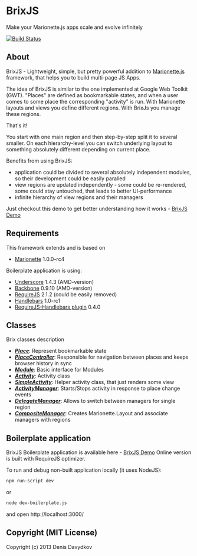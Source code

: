 # BrixJS

Make your Marionette.js apps scale and evolve infinitely

[![Build Status](https://travis-ci.org/beenokle/brixjs.png?branch=master)](https://travis-ci.org/beenokle/brixjs)

## About

BrixJS - Lightweight, simple, but pretty powerful addition to [Marionette.js](http://marionettejs.com/) framework, that helps you to build multi-page JS Apps.

The idea of BrixJS is similar to the one implemented at Google Web Toolkit (GWT).
"Places" are defined as bookmarkable states, and when a user comes to some place the corresponding "activity" is run.
With Marionette layouts and views you define different regions.
With BrixJs you manage these regions.

That's it!

You start with one main region and then step-by-step split it to several smaller.
On each hierarchy-level you can switch underlying layout to something absolutely different depending on current place.

Benefits from using BrixJS:

* application could be divided to several absolutely independent modules, so their development could be easily paralled
* view regions are updated independently - some could be re-rendered, some could stay untouched, that leads to better UI-performance
* infinite hierarchy of view regions and their managers

Just checkout this demo to get better understanding how it works - [BrixJS Demo](http://brixjs.com/boilerplate/)

## Requirements

This framework extends and is based on

* [Marionette](http://marionettejs.com/) 1.0.0-rc4

Boilerplate application is using:

* [Underscore](https://github.com/amdjs/underscore) 1.4.3 (AMD-version)
* [Backbone](https://github.com/amdjs/backbone) 0.9.10 (AMD-version)
* [RequireJS](https://github.com/jrburke/requirejs) 2.1.2 (could be easily removed)
* [Handlebars](handlebarsjs.com) 1.0-rc1
* [RequireJS-Handlebars plugin](https://github.com/SlexAxton/require-handlebars-plugin) 0.4.0

## Classes

Brix classes description

* [***Place***](https://github.com/beenokle/brixjs/blob/master/docs/place.md): Represent bookmarkable state
* [***PlaceController***](https://github.com/beenokle/brixjs/blob/master/docs/placecontroller.md): Responsible for navigation between places and keeps browser history in sync
* [***Module***](https://github.com/beenokle/brixjs/blob/master/docs/module.md): Basic interface for Modules
* [***Activity***](https://github.com/beenokle/brixjs/blob/master/docs/activity.md): Activity class
* [***SimpleActivity***](https://github.com/beenokle/brixjs/blob/master/docs/simpleactivity.md): Helper activity class, that just renders some view
* [***ActivityManager***](https://github.com/beenokle/brixjs/blob/master/docs/activitymanager.md): Starts/Stops activity in response to place change events
* [***DelegateManager***](https://github.com/beenokle/brixjs/blob/master/docs/delegatemanager.md): Allows to switch between managers for single region
* [***CompositeManager***](https://github.com/beenokle/brixjs/blob/master/docs/compositemanager.md): Creates Marionette.Layout and associate managers with regions


## Boilerplate application

BrixJS Boilerplate application is available here - [BrixJS Demo](http://brixjs.com/boilerplate/)
Online version is built with RequireJS optimizer.

To run and debug non-built application locally (it uses NodeJS):

```sh
npm run-script dev
```

or

```sh
node dev-boilerplate.js
```

and open http://localhost:3000/

## Copyright (MIT License)

Copyright (c) 2013 Denis Davydkov
